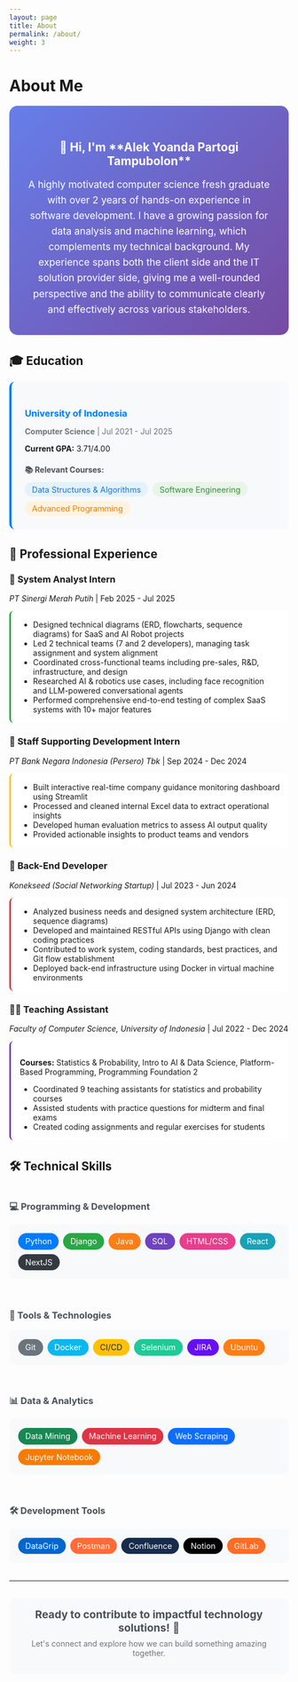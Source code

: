 ```yaml
---
layout: page
title: About
permalink: /about/
weight: 3
---
```


# **About Me**

<div class="hero-section" style="background: linear-gradient(135deg, #667eea 0%, #764ba2 100%); padding: 2rem; border-radius: 15px; margin-bottom: 2rem; color: white;">
  <div class="hero-content" style="text-align: center;">
    <h2 style="color: white; margin-bottom: 1rem;">👋 Hi, I'm **Alek Yoanda Partogi Tampubolon**</h2>
    <p style="font-size: 1.1rem; line-height: 1.6; max-width: 800px; margin: 0 auto;">
    A highly motivated computer science fresh graduate with over 2 years of hands-on experience in software development. I have a growing passion for data analysis and machine learning, which complements my technical background. My experience spans both the client side and the IT solution provider side, giving me a well-rounded perspective and the ability to communicate clearly and effectively across various stakeholders.
    </p>
  </div>
</div>

## 🎓 **Education**

<div class="education-card" style="background: #f8f9fa; padding: 1.5rem; border-radius: 10px; margin-bottom: 2rem; border-left: 4px solid #007bff;">
  <h3 style="color: #007bff; margin-bottom: 0.5rem;">University of Indonesia</h3>
  <p style="color: #6c757d; margin-bottom: 0.5rem;"><strong>Computer Science</strong> | Jul 2021 - Jul 2025</p>
  <p style="margin-bottom: 1rem;"><strong>Current GPA:</strong> 3.71/4.00</p>
  
  <h4 style="color: #495057; margin-bottom: 0.5rem;">📚 Relevant Courses:</h4>
  <div style="display: flex; flex-wrap: wrap; gap: 0.5rem;">
    <span style="background: #e3f2fd; color: #1976d2; padding: 0.3rem 0.8rem; border-radius: 20px; font-size: 0.9rem;">Data Structures & Algorithms</span>
    <span style="background: #e8f5e8; color: #388e3c; padding: 0.3rem 0.8rem; border-radius: 20px; font-size: 0.9rem;">Software Engineering</span>
    <span style="background: #fff3e0; color: #f57c00; padding: 0.3rem 0.8rem; border-radius: 20px; font-size: 0.9rem;">Advanced Programming</span>
  </div>
</div>

## 💼 **Professional Experience**

### 🔧 **System Analyst Intern** 
*PT Sinergi Merah Putih* | Feb 2025 - Jul 2025

<div style="background: #fff; padding: 1rem; border-radius: 8px; border-left: 3px solid #28a745; margin-bottom: 1rem;">
  <ul style="margin: 0;">
    <li>Designed technical diagrams (ERD, flowcharts, sequence diagrams) for SaaS and AI Robot projects</li>
    <li>Led 2 technical teams (7 and 2 developers), managing task assignment and system alignment</li>
    <li>Coordinated cross-functional teams including pre-sales, R&D, infrastructure, and design</li>
    <li>Researched AI & robotics use cases, including face recognition and LLM-powered conversational agents</li>
    <li>Performed comprehensive end-to-end testing of complex SaaS systems with 10+ major features</li>
  </ul>
</div>

### 🏦 **Staff Supporting Development Intern**
*PT Bank Negara Indonesia (Persero) Tbk* | Sep 2024 - Dec 2024

<div style="background: #fff; padding: 1rem; border-radius: 8px; border-left: 3px solid #ffc107; margin-bottom: 1rem;">
  <ul style="margin: 0;">
    <li>Built interactive real-time company guidance monitoring dashboard using Streamlit</li>
    <li>Processed and cleaned internal Excel data to extract operational insights</li>
    <li>Developed human evaluation metrics to assess AI output quality</li>
    <li>Provided actionable insights to product teams and vendors</li>
  </ul>
</div>

### 🚀 **Back-End Developer**
*Konekseed (Social Networking Startup)* | Jul 2023 - Jun 2024

<div style="background: #fff; padding: 1rem; border-radius: 8px; border-left: 3px solid #dc3545; margin-bottom: 1rem;">
  <ul style="margin: 0;">
    <li>Analyzed business needs and designed system architecture (ERD, sequence diagrams)</li>
    <li>Developed and maintained RESTful APIs using Django with clean coding practices</li>
    <li>Contributed to work system, coding standards, best practices, and Git flow establishment</li>
    <li>Deployed back-end infrastructure using Docker in virtual machine environments</li>
  </ul>
</div>

### 👨‍🏫 **Teaching Assistant**
*Faculty of Computer Science, University of Indonesia* | Jul 2022 - Dec 2024

<div style="background: #fff; padding: 1rem; border-radius: 8px; border-left: 3px solid #6f42c1; margin-bottom: 2rem;">
  <p><strong>Courses:</strong> Statistics & Probability, Intro to AI & Data Science, Platform-Based Programming, Programming Foundation 2</p>
  <ul style="margin: 0;">
    <li>Coordinated 9 teaching assistants for statistics and probability courses</li>
    <li>Assisted students with practice questions for midterm and final exams</li>
    <li>Created coding assignments and regular exercises for students</li>
  </ul>
</div>

## 🛠️ **Technical Skills**

<div class="row" style="display: flex; flex-wrap: wrap; gap: 2rem; margin-bottom: 2rem;">
  <div style="flex: 1; min-width: 300px;">
    <h3 style="color: #495057;">💻 Programming & Development</h3>
    <div style="background: #f8f9fa; padding: 1rem; border-radius: 8px;">
      <div style="display: flex; flex-wrap: wrap; gap: 0.5rem;">
        <span style="background: #007bff; color: white; padding: 0.4rem 0.8rem; border-radius: 15px; font-size: 0.9rem;">Python</span>
        <span style="background: #28a745; color: white; padding: 0.4rem 0.8rem; border-radius: 15px; font-size: 0.9rem;">Django</span>
        <span style="background: #fd7e14; color: white; padding: 0.4rem 0.8rem; border-radius: 15px; font-size: 0.9rem;">Java</span>
        <span style="background: #6f42c1; color: white; padding: 0.4rem 0.8rem; border-radius: 15px; font-size: 0.9rem;">SQL</span>
        <span style="background: #e83e8c; color: white; padding: 0.4rem 0.8rem; border-radius: 15px; font-size: 0.9rem;">HTML/CSS</span>
        <span style="background: #17a2b8; color: white; padding: 0.4rem 0.8rem; border-radius: 15px; font-size: 0.9rem;">React</span>
        <span style="background: #343a40; color: white; padding: 0.4rem 0.8rem; border-radius: 15px; font-size: 0.9rem;">NextJS</span>
      </div>
    </div>
  </div>
  
  <div style="flex: 1; min-width: 300px;">
    <h3 style="color: #495057;">🔧 Tools & Technologies</h3>
    <div style="background: #f8f9fa; padding: 1rem; border-radius: 8px;">
      <div style="display: flex; flex-wrap: wrap; gap: 0.5rem;">
        <span style="background: #6c757d; color: white; padding: 0.4rem 0.8rem; border-radius: 15px; font-size: 0.9rem;">Git</span>
        <span style="background: #0db7ed; color: white; padding: 0.4rem 0.8rem; border-radius: 15px; font-size: 0.9rem;">Docker</span>
        <span style="background: #ffc107; color: #212529; padding: 0.4rem 0.8rem; border-radius: 15px; font-size: 0.9rem;">CI/CD</span>
        <span style="background: #20c997; color: white; padding: 0.4rem 0.8rem; border-radius: 15px; font-size: 0.9rem;">Selenium</span>
        <span style="background: #6610f2; color: white; padding: 0.4rem 0.8rem; border-radius: 15px; font-size: 0.9rem;">JIRA</span>
        <span style="background: #fd7e14; color: white; padding: 0.4rem 0.8rem; border-radius: 15px; font-size: 0.9rem;">Ubuntu</span>
      </div>
    </div>
  </div>
</div>

<div class="row" style="display: flex; flex-wrap: wrap; gap: 2rem; margin-bottom: 2rem;">
  <div style="flex: 1; min-width: 300px;">
    <h3 style="color: #495057;">📊 Data & Analytics</h3>
    <div style="background: #f8f9fa; padding: 1rem; border-radius: 8px;">
      <div style="display: flex; flex-wrap: wrap; gap: 0.5rem;">
        <span style="background: #198754; color: white; padding: 0.4rem 0.8rem; border-radius: 15px; font-size: 0.9rem;">Data Mining</span>
        <span style="background: #dc3545; color: white; padding: 0.4rem 0.8rem; border-radius: 15px; font-size: 0.9rem;">Machine Learning</span>
        <span style="background: #0d6efd; color: white; padding: 0.4rem 0.8rem; border-radius: 15px; font-size: 0.9rem;">Web Scraping</span>
        <span style="background: #f57c00; color: white; padding: 0.4rem 0.8rem; border-radius: 15px; font-size: 0.9rem;">Jupyter Notebook</span>
      </div>
    </div>
  </div>
  
  <div style="flex: 1; min-width: 300px;">
    <h3 style="color: #495057;">🛠️ Development Tools</h3>
    <div style="background: #f8f9fa; padding: 1rem; border-radius: 8px;">
      <div style="display: flex; flex-wrap: wrap; gap: 0.5rem;">
        <span style="background: #0066cc; color: white; padding: 0.4rem 0.8rem; border-radius: 15px; font-size: 0.9rem;">DataGrip</span>
        <span style="background: #ff6c37; color: white; padding: 0.4rem 0.8rem; border-radius: 15px; font-size: 0.9rem;">Postman</span>
        <span style="background: #172b4d; color: white; padding: 0.4rem 0.8rem; border-radius: 15px; font-size: 0.9rem;">Confluence</span>
        <span style="background: #000000; color: white; padding: 0.4rem 0.8rem; border-radius: 15px; font-size: 0.9rem;">Notion</span>
        <span style="background: #fc6d26; color: white; padding: 0.4rem 0.8rem; border-radius: 15px; font-size: 0.9rem;">GitLab</span>
      </div>
    </div>
  </div>
</div>

---

<div style="text-align: center; margin-top: 2rem; padding: 1rem; background: #f8f9fa; border-radius: 10px;">
  <p style="font-size: 1.2rem; color: #495057; margin: 0;">
    <strong>Ready to contribute to impactful technology solutions!</strong> 🚀
  </p>
  <p style="color: #6c757d; margin-top: 0.5rem;">
    Let's connect and explore how we can build something amazing together.
  </p>
</div>